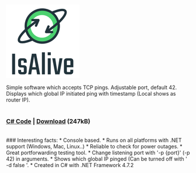 ![IsAlive Logo](./IsAlive.png)

Simple software which accepts TCP pings. Adjustable port, default 42.<br> 
Displays which global IP initiated ping with timestamp (Local shows as router IP).<br>
<br>
### [C# Code](./Main.cpp) | [Download](https://raw.githubusercontent.com/Frekvens1/Published-Code/master/IsAlive/IsAlive.exe) (247kB)
<br>
### Interesting facts:
* Console based.
* Runs on all platforms with .NET support (Windows, Mac, Linux..)
* Reliable to check for power outages.
* Great portforwarding testing tool.
* Change listening port with '-p {port}' (-p 42) in arguments.
* Shows which global IP pinged (Can be turned off with ' -d false '.
* Created in C# with .NET Framework 4.7.2
